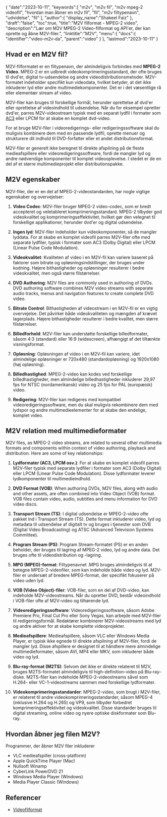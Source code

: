 {
   "date":"2023-10-11",
   "keywords":[
"m2v",
"m2v fil",
"m2v mpeg-2 videofil",
"hvordan man åbner en m2v fil",
"fil",
"m2v filtypenavn",
"udvidelse",
"fil"
],
   "author":{
      "display_name":"Shakeel Faiz"
},
   "draft":"false",
   "toc":true,
   "title":"M2V filformat - MPEG-2 video",
   "description":"Lær om M2V MPEG-2 Video-filformat og API'er, der kan oprette og åbne M2V-filer.",
   "linktitle":"M2V",
   "menu":{
      "docs":{
         "identifier":"video-m2v-da",
         "parent":"video"
}
},
   "lastmod":"2023-10-11"
}

## Hvad er en M2V fil?

M2V-filformatet er en filtypenavn, der almindeligvis forbindes med **MPEG-2 Video**. MPEG-2 er en udbredt videokomprimeringsstandard, der ofte bruges til dvd'er, digital tv-udsendelse og andre videodistributionsmetoder. M2V-formatet indeholder specifikt kun videodata, hvilket betyder, at det ikke inkluderer lyd eller andre multimediekomponenter. Det er i det væsentlige rå eller elementær stream af video.

M2V-filer kan bruges til forskellige formål, herunder oprettelse af dvd'er eller oprettelse af videoindhold til udsendelse. Når du for eksempel opretter dvd'er, parres M2V-videostream typisk med en separat lydfil i formater som [AC3](/audio/ac3/) eller LPCM for at skabe en komplet dvd-video.

For at bruge M2V-filer i videoredigerings- eller redigeringssoftware skal du muligvis kombinere dem med en passende lydfil, oprette menuer og strukturere dit indhold til DVD-forfatter eller et andet distributionsformat.

M2V-filer er generelt ikke beregnet til direkte afspilning på de fleste medieafspillere eller videoredigeringssoftware, fordi de mangler lyd og andre nødvendige komponenter til komplet videooplevelse. I stedet er de en del af et større multimedieprojekt eller distributionspakke.

## M2V egenskaber

M2V-filer, der er en del af MPEG-2-videostandarden, har nogle vigtige egenskaber og overvejelser:

1.  **Video Codec**: M2V-filer bruger MPEG-2 video-codec, som er bredt accepteret og veletableret komprimeringsstandard. MPEG-2 tilbyder god videokvalitet og komprimeringseffektivitet, hvilket gør den velegnet til forskellige applikationer, herunder dvd'er og digital udsendelse.
    
2.  **Ingen lyd**: M2V-filer indeholder kun videokomponenter, så de mangler lyddata. For at skabe en komplet videofil parres M2V-filer ofte med separate lydfiler, typisk i formater som AC3 (Dolby Digital) eller LPCM (Linear Pulse Code Modulation).
    
3.  **Videokvalitet**: Kvaliteten af video i en M2V-fil kan variere baseret på faktorer som bitrate og opløsningsindstillinger, der bruges under kodning. Højere bithastigheder og opløsninger resulterer i bedre videokvalitet, men også større filstørrelser.
       
4.  **DVD Authoring**: M2V files are commonly used in authoring of DVDs. DVD authoring software combines M2V video streams with separate audio tracks, menus and navigation features to create complete DVD video.
    
5.  **Bitrate Control**: Bithastigheden af videostream i en M2V-fil er en vigtig overvejelse. Det påvirker både videokvaliteten og mængden af krævet lagerplads. Højere bithastigheder resulterer i bedre kvalitet, men større filstørrelser.
    
6.  **Billedforhold**: M2V-filer kan understøtte forskellige billedformater, såsom 4:3 (standard) eller 16:9 (widescreen), afhængigt af det tiltænkte visningsformat.
    
7.  **Opløsning**: Opløsningen af video i en M2V-fil kan variere, idet almindelige opløsninger er 720x480 (standardopløsning) og 1920x1080 (høj opløsning).
    
8.  **Billedhastighed**: MPEG-2-video kan kodes ved forskellige billedhastigheder, men almindelige billedhastigheder inkluderer 29,97 fps for NTSC (nordamerikansk) video og 25 fps for PAL (europæisk) video.
    
9.  **Redigering**: M2V-filer kan redigeres med kompatibel videoredigeringssoftware, men du skal muligvis rekombinere dem med lydspor og andre multimedieelementer for at skabe den endelige, komplet video.

## M2V relation med multimedieformater

M2V files, as MPEG-2 video streams, are related to several other multimedia formats and components within context of video authoring, playback and distribution. Here are some of key relationships:

1.  **Lydformater (AC3, LPCM osv.)**: For at skabe en komplet videofil parres M2V-filer typisk med separate lydfiler i formater som AC3 (Dolby Digital) eller LPCM (Linear Pulse Code Modulation). Disse lydformater leverer lydkomponenter til multimedieindhold.
    
2.  **DVD Format (VOB)**: When authoring DVDs, M2V files, along with audio and other assets, are often combined into Video Object (VOB) format. VOB files contain video, audio, subtitles and menu information for DVD video discs.
    
3.  **Transport Stream (TS)**: I digital udsendelse er MPEG-2-video ofte pakket ind i Transport Stream (TS). Dette format inkluderer video, lyd og metadata til udsendelse af digitalt tv og bruges i tjenester som DVB (Digital Video Broadcasting) og ATSC (Advanced Television Systems Committee).
    
4.  **Program Stream (PS)**: Program Stream-formatet (PS) er en anden beholder, der bruges til lagring af MPEG-2 video, lyd og andre data. Det bruges ofte til videodistribution og -lagring.
    
5.  **MPG (MPEG)-format**: Filtypenavnet .MPG bruges almindeligvis til at betegne MPEG-2-videofiler, som kan indeholde både video og lyd. M2V-filer er undersæt af bredere MPEG-format, der specifikt fokuserer på video uden lyd.
    
6.  **VOB (Video Object)-filer**: VOB-filer, som en del af DVD-video, kan indeholde M2V-videostreams. Når du opretter DVD, består videoindhold i VOB-filer ofte af M2V-video og tilhørende lyd.
    
7.  **Videoredigeringssoftware**: Videoredigeringssoftware, såsom Adobe Premiere Pro, Final Cut Pro eller Sony Vegas, kan arbejde med M2V-filer til redigeringsformål. Redaktører kombinerer M2V-videostreams med lyd og andre aktiver for at skabe komplette videoprojekter.
    
8.  **Medieafspillere**: Medieafspillere, såsom VLC eller Windows Media Player, er typisk ikke egnede til direkte afspilning af M2V-filer, fordi de mangler lyd. Disse afspillere er designet til at håndtere mere almindelige multimedieformater, såsom AVI, MP4 eller MKV, som inkluderer både video og lyd.
    
9.  **Blu-ray-format (M2TS)**: Selvom det ikke er direkte relateret til M2V, bruges M2TS-formatet almindeligvis til high-definition-video på Blu-ray-diske. M2TS-filer kan indeholde MPEG-2-videostreams såvel som H.264- eller VC-1-videostreams sammen med forskellige lydformater.
    
10.  **Videokomprimeringsstandarder**: MPEG-2-video, som brugt i M2V-filer, er relateret til andre videokomprimeringsstandarder, såsom MPEG-4 (inklusive H.264 og H.265) og VP9, som tilbyder forbedret komprimeringseffektivitet og videokvalitet. Disse standarder bruges til digital streaming, online video og nyere optiske diskformater som Blu-ray.

## Hvordan åbner jeg filen M2V?

Programmer, der åbner M2V filer inkluderer

- VLC medieafspiller (cross-platform)
- Apple QuickTime Player (Mac)
- Nullsoft Winamp
- CyberLink PowerDVD 21
- Windows Media Player (Windows)
- Media Player Classic (Windows)

## Referencer
* [Videofilformat](https://en.wikipedia.org/wiki/Video_file_format)



